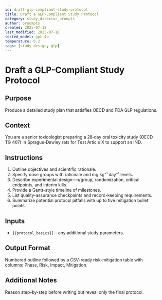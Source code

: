 ```yaml
---
id: draft-glp-compliant-study-protocol
title: Draft a GLP-Compliant Study Protocol
category: study_director_prompts
author: proompts
created: 2025-07-18
last_modified: 2025-07-18
tested_model: gpt-4o
temperature: 0.2
tags: [study design, glp]
---
```


# Draft a GLP-Compliant Study Protocol

## Purpose

Produce a detailed study plan that satisfies OECD and FDA GLP regulations.

## Context

You are a senior toxicologist preparing a 28‑day oral toxicity study (OECD TG 407) in Sprague‑Dawley rats for Test Article X to support an IND.

## Instructions

1. Outline objectives and scientific rationale.
1. Specify dose groups with rationale and mg kg⁻¹ day⁻¹ levels.
1. Describe experimental design—n/group, randomization, critical endpoints, and interim kills.
1. Provide a Gantt-style timeline of milestones.
1. List quality-assurance checkpoints and record-keeping requirements.
1. Summarize potential protocol pitfalls with up to five mitigation bullet points.

## Inputs

- `{{protocol_basics}}` – any additional study parameters.

## Output Format

Numbered outline followed by a CSV-ready risk-mitigation table with columns: Phase, Risk, Impact, Mitigation.

## Additional Notes

Reason step-by-step before writing but reveal only the final protocol.
